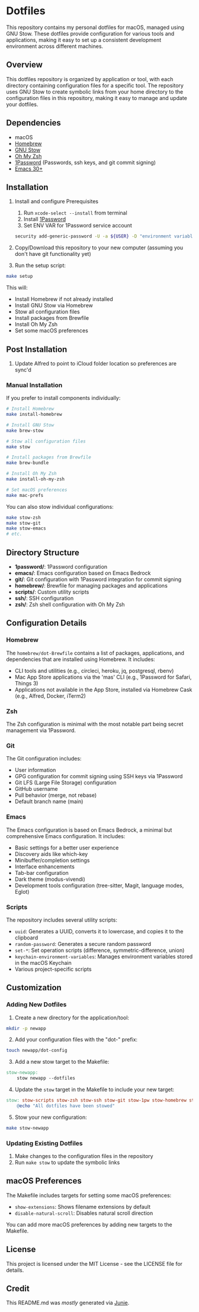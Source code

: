 # Dotfiles

This repository contains my personal dotfiles for macOS, managed using GNU Stow. These dotfiles provide configuration for various tools and applications, making it easy to set up a consistent development environment across different machines.

## Overview

This dotfiles repository is organized by application or tool, with each directory containing configuration files for a specific tool. The repository uses GNU Stow to create symbolic links from your home directory to the configuration files in this repository, making it easy to manage and update your dotfiles.

## Dependencies

- macOS
- [Homebrew](https://brew.sh/)
- [GNU Stow](https://www.gnu.org/software/stow/)
- [Oh My Zsh](https://ohmyz.sh/)
- [1Password](https://1password.com/) (Passwords, ssh keys, and git commit signing)
- [Emacs 30+](https://www.gnu.org/software/emacs/)

## Installation

1. Install and configure Prerequisites
    1. Run `xcode-select --install` from terminal
    1. Install [1Password](https://1password.com/downloads/mac)
    1. Set ENV VAR for 1Password service account 

   ```bash
   security add-generic-password -U -a ${USER} -D "environment variable" -s "${1}" -w "${secret}"
   ```

1. Copy/Download this repository to your new computer (assuming you don't have git functionality yet)

1. Run the setup script:

```bash
make setup
```

This will:
- Install Homebrew if not already installed
- Install GNU Stow via Homebrew
- Stow all configuration files
- Install packages from Brewfile
- Install Oh My Zsh
- Set some macOS preferences

## Post Installation

1. Update Alfred to point to iCloud folder location so preferences are sync'd

### Manual Installation

If you prefer to install components individually:

```bash
# Install Homebrew
make install-homebrew

# Install GNU Stow
make brew-stow

# Stow all configuration files
make stow

# Install packages from Brewfile
make brew-bundle

# Install Oh My Zsh
make install-oh-my-zsh

# Set macOS preferences
make mac-prefs
```

You can also stow individual configurations:

```bash
make stow-zsh
make stow-git
make stow-emacs
# etc.
```

## Directory Structure

- **1password/**: 1Password configuration
- **emacs/**: Emacs configuration based on Emacs Bedrock
- **git/**: Git configuration with 1Password integration for commit signing
- **homebrew/**: Brewfile for managing packages and applications
- **scripts/**: Custom utility scripts
- **ssh/**: SSH configuration
- **zsh/**: Zsh shell configuration with Oh My Zsh

## Configuration Details

### Homebrew

The `homebrew/dot-Brewfile` contains a list of packages, applications, and dependencies that are installed using Homebrew. It includes:

- CLI tools and utilities (e.g., circleci, heroku, jq, postgresql, rbenv)
- Mac App Store applications via the 'mas' CLI (e.g., 1Password for Safari, Things 3)
- Applications not available in the App Store, installed via Homebrew Cask (e.g., Alfred, Docker, iTerm2)

### Zsh

The Zsh configuration is minimal with the most notable part being secret management via 1Password.

### Git

The Git configuration includes:
- User information
- GPG configuration for commit signing using SSH keys via 1Password
- Git LFS (Large File Storage) configuration
- GitHub username
- Pull behavior (merge, not rebase)
- Default branch name (main)

### Emacs

The Emacs configuration is based on Emacs Bedrock, a minimal but comprehensive Emacs configuration. It includes:

- Basic settings for a better user experience
- Discovery aids like which-key
- Minibuffer/completion settings
- Interface enhancements
- Tab-bar configuration
- Dark theme (modus-vivendi)
- Development tools configuration (tree-sitter, Magit, language modes, Eglot)

### Scripts

The repository includes several utility scripts:

- `uuid`: Generates a UUID, converts it to lowercase, and copies it to the clipboard
- `random-password`: Generates a secure random password
- `set-*`: Set operation scripts (difference, symmetric-difference, union)
- `keychain-environment-variables`: Manages environment variables stored in the macOS Keychain
- Various project-specific scripts

## Customization

### Adding New Dotfiles

1. Create a new directory for the application/tool:

```bash
mkdir -p newapp
```

2. Add your configuration files with the "dot-" prefix:

```bash
touch newapp/dot-config
```

3. Add a new stow target to the Makefile:

```makefile
stow-newapp:
	stow newapp --dotfiles
```

4. Update the `stow` target in the Makefile to include your new target:

```makefile
stow: stow-scripts stow-zsh stow-ssh stow-git stow-1pw stow-homebrew stow-emacs stow-newapp
	@echo "All dotfiles have been stowed"
```

5. Stow your new configuration:

```bash
make stow-newapp
```

### Updating Existing Dotfiles

1. Make changes to the configuration files in the repository
2. Run `make stow` to update the symbolic links

## macOS Preferences

The Makefile includes targets for setting some macOS preferences:

- `show-extensions`: Shows filename extensions by default
- `disable-natural-scroll`: Disables natural scroll direction

You can add more macOS preferences by adding new targets to the Makefile.

## License

This project is licensed under the MIT License - see the LICENSE file for details.

## Credit

This README.md was _mostly_ generated via [Junie](https://www.jetbrains.com/junie/).